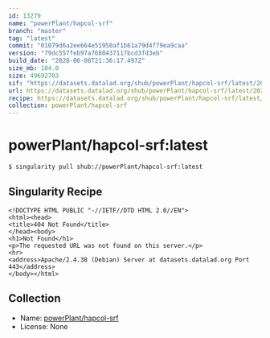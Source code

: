 ```yaml
---
id: 13279
name: "powerPlant/hapcol-srf"
branch: "master"
tag: "latest"
commit: "01079d6a2ee664e51950af1b61a79d4f79ea9caa"
version: "79dc557feb97a7688437117bcd3fd3eb"
build_date: "2020-06-08T21:36:17.497Z"
size_mb: 104.0
size: 49692703
sif: "https://datasets.datalad.org/shub/powerPlant/hapcol-srf/latest/2020-06-08-01079d6a-79dc557f/79dc557feb97a7688437117bcd3fd3eb.sif"
url: https://datasets.datalad.org/shub/powerPlant/hapcol-srf/latest/2020-06-08-01079d6a-79dc557f/
recipe: https://datasets.datalad.org/shub/powerPlant/hapcol-srf/latest/2020-06-08-01079d6a-79dc557f/Singularity
collection: powerPlant/hapcol-srf
---
```


# powerPlant/hapcol-srf:latest

```bash
$ singularity pull shub://powerPlant/hapcol-srf:latest
```

## Singularity Recipe

```singularity
<!DOCTYPE HTML PUBLIC "-//IETF//DTD HTML 2.0//EN">
<html><head>
<title>404 Not Found</title>
</head><body>
<h1>Not Found</h1>
<p>The requested URL was not found on this server.</p>
<hr>
<address>Apache/2.4.38 (Debian) Server at datasets.datalad.org Port 443</address>
</body></html>
```

## Collection

 - Name: [powerPlant/hapcol-srf](https://github.com/powerPlant/hapcol-srf)
 - License: None

